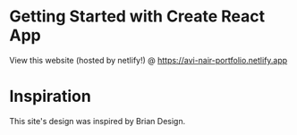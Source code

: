 # Getting Started with Create React App

View this website (hosted by netlify!) @ https://avi-nair-portfolio.netlify.app

# Inspiration

This site's design was inspired by Brian Design.

